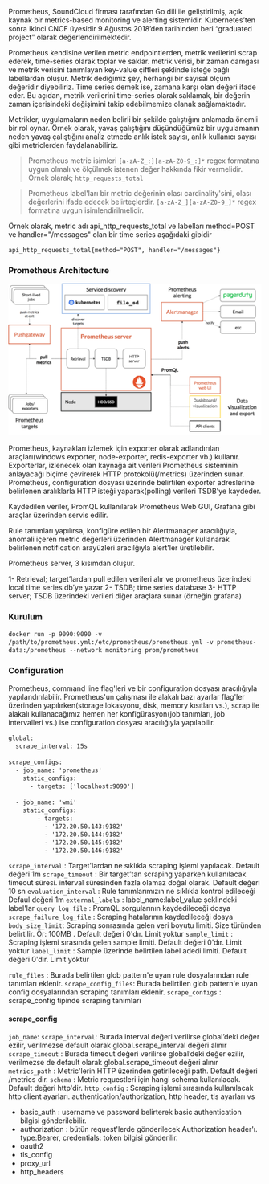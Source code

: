 Prometheus, SoundCloud firması tarafından Go dili ile geliştirilmiş, açık kaynak bir metrics-based monitoring ve alerting sistemidir. Kubernetes’ten sonra ikinci CNCF üyesidir 9 Ağustos 2018’den tarihinden beri “graduated project” olarak değerlendirilmektedir.

Prometheus kendisine verilen metric endpointlerden, metrik verilerini scrap ederek, time-series olarak toplar ve saklar. metrik verisi, bir zaman damgası ve metrik verisini tanımlayan key-value çiftleri şeklinde isteğe bağlı labellardan oluşur. Metrik dediğimiz şey, herhangi bir sayısal ölçüm değeridir diyebiliriz. Time series demek ise, zamana karşı olan değeri ifade eder. Bu açıdan, metrik verilerini time-series olarak saklamak, bir değerin zaman içerisindeki değişimini takip edebilmemize olanak sağlamaktadır. 

Metrikler, uygulamaların neden belirli bir şekilde çalıştığını anlamada önemli bir rol oynar. Örnek olarak, yavaş çalıştığını düşündüğümüz bir uygulamanın neden yavaş çalıştığını analiz etmede anlık istek sayısı, anlık kullanıcı sayısı gibi metriclerden faydalanabiliriz.


> Prometheus metric isimleri `[a-zA-Z_:][a-zA-Z0-9_:]*` regex formatına uygun olmalı ve ölçülmek istenen değer hakkında fikir vermelidir. Örnek olarak; `http_requests_total`

> Prometheus label'ları bir metric değerinin olası cardinality'sini, olası değerlerini ifade edecek belirteçlerdir. `[a-zA-Z_][a-zA-Z0-9_]*` regex formatına uygun isimlendirilmelidir.

Örnek olarak, metric adı api_http_requests_total ve labelları method=POST ve handler="/messages" olan bir time series aşağıdaki gibidir

```
api_http_requests_total{method="POST", handler="/messages"}
```

### Prometheus Architecture

![prometheus_architecture](../_images/prometheus_architecture.png)

Prometheus, kaynakları izlemek için exporter olarak adlandırılan araçları(windows exporter, node-exporter, redis-exporter vb.) kullanır. Exporterlar, izlenecek olan kaynağa ait verileri Prometheus sisteminin anlayacağı biçime çevirerek HTTP protokolü(/metrics) üzerinden sunar. Prometheus, configuration dosyası üzerinde belirtilen exporter adreslerine belirlenen aralıklarla HTTP isteği yaparak(polling) verileri TSDB'ye kaydeder. 

Kaydedilen veriler, PromQL kullanılarak Prometheus Web GUI, Grafana gibi araçlar üzerinden servis edilir.

Rule tanımları yapılırsa, konfigüre edilen bir Alertmanager aracılığıyla, anomali içeren metric değerleri üzerinden Alertmanager kullanarak belirlenen notification arayüzleri aracılğıyla alert'ler üretilebilir.

Prometheus server, 3 kısımdan oluşur.

1- Retrieval; target’lardan pull edilen verileri alır ve prometheus üzerindeki local time series db’ye yazar
2- TSDB; time series database
3- HTTP server; TSDB üzerindeki verileri diğer araçlara sunar (örneğin grafana)


### Kurulum

```
docker run -p 9090:9090 -v /path/to/prometheus.yml:/etc/prometheus/prometheus.yml -v prometheus-data:/prometheus --network monitoring prom/prometheus
```

### Configuration

Prometheus, command line flag'leri ve bir configuration dosyası aracılığıyla yapılandırılabilir. Prometheus'un çalışması ile alakalı bazı ayarlar flag'ler üzerinden yapılırken(storage lokasyonu, disk, memory kısıtları vs.), scrap ile alakalı kullanacağımız hemen her konfigürasyon(job tanımları, job intervalleri vs.) ise configuration dosyası aracılığıyla yapılabilir.

```
global:
  scrape_interval: 15s

scrape_configs:
  - job_name: 'prometheus'
    static_configs:
      - targets: ['localhost:9090']

  - job_name: 'wmi'
    static_configs:
        - targets:
          - '172.20.50.143:9182'
          - '172.20.50.144:9182'
          - '172.20.50.145:9182'
          - '172.20.50.146:9182'
```

`scrape_interval` : Target'lardan ne sıklıkla scraping işlemi yapılacak. Default değeri 1m
`scrape_timeout` : Bir target’tan scraping yaparken kullanılacak timeout süresi. interval süresinden fazla olamaz doğal olarak. Default değeri 10 sn
`evaluation_interval` : Rule tanımlarımızın ne sıklıkla kontrol edileceği Defaul değeri 1m
`external_labels` : label_name:label_value şeklindeki label'lar
`query_log_file` : PromQL sorgularının kaydedileceği dosya
`scrape_failure_log_file` : Scraping hatalarının kaydedileceği dosya
`body_size_limit`: Scraping sonrasında gelen veri boyutu limiti. Size türünden belirtilir. Ör: 100MB . Default değeri 0'dır. Limit yoktur 
`sample_limit` : Scraping işlemi sırasında gelen sample limiti. Default değeri 0'dır. Limit yoktur
`label_limit` : Sample üzerinde belirtilen label adedi limiti. Default değeri 0'dır. Limit yoktur

`rule_files` : Burada belirtilen glob pattern'e uyan rule dosyalarından rule tanımları eklenir. 
`scrape_config_files`: Burada belirtilen glob pattern'e uyan config dosyalarından scraping tanımları eklenir.
`scrape_configs` : scrape_config tipinde scraping tanımları

#### scrape_config
`job_name`: 
`scrape_interval`: Burada interval değeri verilirse global’deki değer ezilir, verilmezse default olarak global.scrape_interval değeri alınır
`scrape_timeout` : Burada timeout değeri verilirse global’deki değer ezilir, verilmezse de default olarak global.scrape_timeout değeri alınır
`metrics_path` : Metric'lerin HTTP üzerinden getirileceği path. Default değeri /metrics dir.
`schema` : Metric requestleri için hangi schema kullanılacak. Default değeri http'dir.
`http_config` : Scraping işlemi sırasında kullanılacak http client ayarları. authentication/authorization, http header, tls ayarları vs
- basic_auth : username ve password belirterek basic authentication bilgisi gönderilebilir.
- authorization : bütün request'lerde gönderilecek Authorization header'ı. type:Bearer, credentials: token bilgisi gönderilir.
- oauth2
- tls_config
- proxy_url
- http_headers